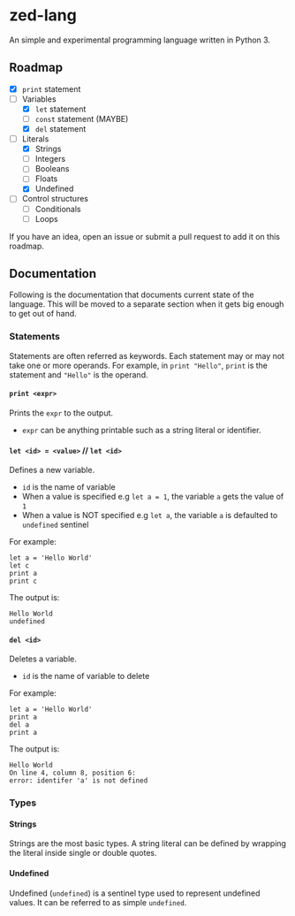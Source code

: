 # zed-lang
An simple and experimental programming language written in Python 3.

## Roadmap
- [x] `print` statement
- [ ] Variables
    - [x] `let` statement
    - [ ] `const` statement (MAYBE)
    - [x] `del` statement
- [ ] Literals
    - [x] Strings
    - [ ] Integers
    - [ ] Booleans
    - [ ] Floats
    - [x] Undefined
- [ ] Control structures
    - [ ] Conditionals
    - [ ] Loops

If you have an idea, open an issue or submit a pull request to add it on this roadmap.

## Documentation
Following is the documentation that documents current state of the language. This will be
moved to a separate section when it gets big enough to get out of hand.

### Statements
Statements are often referred as keywords. Each statement may or may not take one or more
operands. For example, in `print "Hello"`, `print` is the statement and `"Hello"` is the operand.

#### `print <expr>`
Prints the `expr` to the output.

- `expr` can be anything printable such as a string literal or identifier.

#### `let <id> = <value>` // `let <id>`
Defines a new variable.

- `id` is the name of variable
- When a value is specified e.g `let a = 1`, the variable `a` gets the value of `1`
- When a value is NOT specified e.g `let a`, the variable `a` is defaulted to `undefined` sentinel

For example:
```
let a = 'Hello World'
let c
print a
print c
```
The output is:
```
Hello World
undefined
```

#### `del <id>`
Deletes a variable.

- `id` is the name of variable to delete

For example:
```
let a = 'Hello World'
print a
del a
print a
```
The output is:
```
Hello World
On line 4, column 8, position 6:
error: identifer 'a' is not defined
```

### Types

#### Strings
Strings are the most basic types. A string literal can be defined by wrapping the literal inside
single or double quotes.

#### Undefined
Undefined (`undefined`) is a sentinel type used to represent undefined values. It can be referred to
as simple `undefined`.
